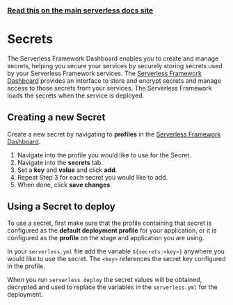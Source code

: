 <!--
title: Serverless Dashboard - Secrets
menuText: Secrets
layout: Doc
-->

<!-- DOCS-SITE-LINK:START automatically generated  -->

### [Read this on the main serverless docs site](https://www.serverless.com/framework/docs/dashboard/secrets/)

<!-- DOCS-SITE-LINK:END -->

# Secrets

The Serverless Framework Dashboard enables you to create and manage secrets, helping you secure your services by securely storing secrets used by your Serverless Framework services. The [Serverless Framework Dashboard](https://dashboard.serverless.com/) provides an interface to store and encrypt secrets and manage access to those secrets from your services. The Serverless Framework loads the secrets when the service is deployed.

## Creating a new Secret

Create a new secret by navigating to **profiles** in the [Serverless Framework Dashboard](https://dashboard.serverless.com).

1. Navigate into the profile you would like to use for the Secret.
2. Navigate into the **secrets** tab.
3. Set a **key** and **value** and click **add**.
4. Repeat Step 3 for each secret you would like to add.
5. When done, click **save changes**.

## Using a Secret to deploy

To use a secret, first make sure that the profile containing that secret is configured as the **default deployment profile** for your application, or it is configured as the **profile** on the stage and application you are using.

In your `serverless.yml` file add the variable `${secrets:<key>}` anywhere you would like to use the secret. The `<key>` references the secret key configured in the profile.

When you run `serverless deploy` the secret values will be obtained, decrypted and used to replace the variables in the `serverless.yml` for the deployment.
